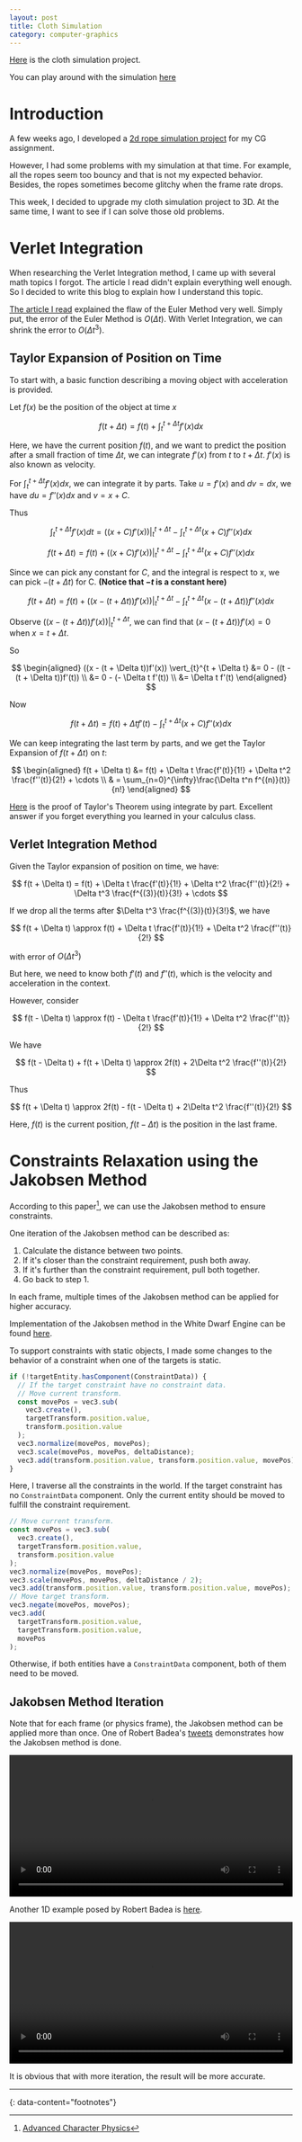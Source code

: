 ```yaml
---
layout: post
title: Cloth Simulation
category: computer-graphics
---
```


[Here](https://github.com/Fangjun-Zhou/cs559-cloth-simulation) is the cloth simulation project.

You can play around with the simulation [here](https://fangjun-zhou.github.io/cs559-cloth-simulation/dist/)

# Introduction

A few weeks ago, I developed a [2d rope simulation project](https://fangjun-zhou.github.io/Blog/scripts/cs559-assignment-2/homework2.html) for my CG assignment.

However, I had some problems with my simulation at that time. For example, all the ropes seem too bouncy and that is not my expected behavior. Besides, the ropes sometimes become glitchy when the frame rate drops.

This week, I decided to upgrade my cloth simulation project to 3D. At the same time, I want to see if I can solve those old problems.

# Verlet Integration

When researching the Verlet Integration method, I came up with several math topics I forgot. The article I read didn't explain everything well enough. So I decided to write this blog to explain how I understand this topic.

[The article I read](https://owlree.blog/posts/simulating-a-rope.html) explained the flaw of the Euler Method very well. Simply put, the error of the Euler Method is $O(\Delta t)$. With Verlet Integration, we can shrink the error to $O(\Delta t ^ 3)$.

## Taylor Expansion of Position on Time

To start with, a basic function describing a moving object with acceleration is provided.

Let $f(x)$ be the position of the object at time $x$

$$
f(t + \Delta t) = f(t) + \int_{t}^{t + \Delta t}f'(x) dx
$$

Here, we have the current position $f(t)$, and we want to predict the position after a small fraction of time $\Delta t$, we can integrate $f'(x)$ from $t$ to $t + \Delta t$. $f'(x)$ is also known as velocity.

For $\int_{t}^{t + \Delta t}f'(x) dx$, we can integrate it by parts. Take $u = f'(x)$ and $dv = dx$, we have $du = f''(x)dx$ and $v = x + C$.

Thus

$$
\int_{t}^{t + \Delta t}f'(x) dt = ((x + C)f'(x)) \vert_{t}^{t + \Delta t} - \int_{t}^{t + \Delta t} (x + C)f''(x) dx
$$

$$
f(t + \Delta t) = f(t) + ((x + C)f'(x)) \vert_{t}^{t + \Delta t} - \int_{t}^{t + \Delta t} (x + C)f''(x) dx
$$

Since we can pick any constant for $C$, and the integral is respect to x, we can pick $-(t + \Delta t)$ for C. **(Notice that $-t$ is a constant here)**

$$
f(t + \Delta t) = f(t) + ((x - (t + \Delta t))f'(x)) \vert_{t}^{t + \Delta t} - \int_{t}^{t + \Delta t} (x - (t + \Delta t))f''(x) dx
$$

Observe $((x - (t + \Delta t))f'(x)) \vert_{t}^{t + \Delta t}$, we can find that $(x - (t + \Delta t))f'(x) = 0$ when $x = t + \Delta t$.

So

$$
\begin{aligned}
    ((x - (t + \Delta t))f'(x)) \vert_{t}^{t + \Delta t} &= 0 - ((t - (t + \Delta t))f'(t)) \\
    &= 0 - (- \Delta t f'(t)) \\
    &= \Delta t f'(t)
\end{aligned}
$$

Now

$$
f(t + \Delta t) = f(t) + \Delta t f'(t) - \int_{t}^{t + \Delta t} (x + C)f''(x) dx
$$

We can keep integrating the last term by parts, and we get the Taylor Expansion of $f(t + \Delta t)$ on $t$:

$$
\begin{aligned}
    f(t + \Delta t) &= f(t) + \Delta t \frac{f'(t)}{1!} + \Delta t^2 \frac{f''(t)}{2!} + \cdots \\
    & = \sum_{n=0}^{\infty}\frac{\Delta t^n f^{(n)}(t)}{n!}
\end{aligned}
$$

[Here](https://math.stackexchange.com/questions/1750344/almost-taylors-theorem-proof-through-integration-by-parts) is the proof of Taylor's Theorem using integrate by part. Excellent answer if you forget everything you learned in your calculus class.

## Verlet Integration Method

Given the Taylor expansion of position on time, we have:

$$
f(t + \Delta t) = f(t) + \Delta t \frac{f'(t)}{1!} + \Delta t^2 \frac{f''(t)}{2!} + \Delta t^3 \frac{f^{(3)}(t)}{3!} + \cdots
$$

If we drop all the terms after $\Delta t^3 \frac{f^{(3)}(t)}{3!}$, we have

$$
f(t + \Delta t) \approx f(t) + \Delta t \frac{f'(t)}{1!} + \Delta t^2 \frac{f''(t)}{2!}
$$

with error of $O(\Delta t^3)$

But here, we need to know both $f'(t)$ and $f''(t)$, which is the velocity and acceleration in the context.

However, consider

$$
f(t - \Delta t) \approx f(t) - \Delta t \frac{f'(t)}{1!} + \Delta t^2 \frac{f''(t)}{2!}
$$

We have

$$
f(t - \Delta t) + f(t + \Delta t) \approx  2f(t) + 2\Delta t^2 \frac{f''(t)}{2!}
$$

Thus

$$
f(t + \Delta t) \approx  2f(t) - f(t - \Delta t) + 2\Delta t^2 \frac{f''(t)}{2!}
$$

Here, $f(t)$ is the current position, $f(t - \Delta t)$ is the position in the last frame.

# Constraints Relaxation using the Jakobsen Method

According to this paper[^1], we can use the Jakobsen method to ensure constraints.

One iteration of the Jakobsen method can be described as:

1. Calculate the distance between two points.
2. If it's closer than the constraint requirement, push both away.
3. If it's further than the constraint requirement, pull both together.
4. Go back to step 1.

In each frame, multiple times of the Jakobsen method can be applied for higher accuracy.

Implementation of the Jakobsen method in the White Dwarf Engine can be found [here](https://github.com/Fangjun-Zhou/White-Dwarf/blob/68e289b1716d91c70b4374db67ce778d1643fe7a/src/Core/Physics/Systems/JakobsenConstraintSystem.ts).

To support constraints with static objects, I made some changes to the behavior of a constraint when one of the targets is static.

```ts
if (!targetEntity.hasComponent(ConstraintData)) {
  // If the target constraint have no constraint data.
  // Move current transform.
  const movePos = vec3.sub(
    vec3.create(),
    targetTransform.position.value,
    transform.position.value
  );
  vec3.normalize(movePos, movePos);
  vec3.scale(movePos, movePos, deltaDistance);
  vec3.add(transform.position.value, transform.position.value, movePos);
}
```

Here, I traverse all the constraints in the world. If the target constraint has no `ConstraintData` component. Only the current entity should be moved to fulfill the constraint requirement.

```ts
// Move current transform.
const movePos = vec3.sub(
  vec3.create(),
  targetTransform.position.value,
  transform.position.value
);
vec3.normalize(movePos, movePos);
vec3.scale(movePos, movePos, deltaDistance / 2);
vec3.add(transform.position.value, transform.position.value, movePos);
// Move target transform.
vec3.negate(movePos, movePos);
vec3.add(
  targetTransform.position.value,
  targetTransform.position.value,
  movePos
);
```

Otherwise, if both entities have a `ConstraintData` component, both of them need to be moved.

## Jakobsen Method Iteration

Note that for each frame (or physics frame), the Jakobsen method can be applied more than once. One of Robert Badea's [tweets](https://twitter.com/Owlree/status/1243277777392013316) demonstrates how the Jakobsen method is done.

<video controls width="100%">
    <source src="https://video.twimg.com/tweet_video/EUEChxPWoAEunBc.mp4">
    Download the
    <a href="https://video.twimg.com/tweet_video/EUEChxPWoAEunBc.mp4">MP4</a>
    video.
</video>

Another 1D example posed by Robert Badea is [here](https://video.twimg.com/tweet_video/EUDgL_OXsAATz0Z.mp4).

<video controls width="100%">
    <source src="https://video.twimg.com/tweet_video/EUDgL_OXsAATz0Z.mp4">
    Download the
    <a href="https://video.twimg.com/tweet_video/EUDgL_OXsAATz0Z.mp4">MP4</a>
    video.
</video>

It is obvious that with more iteration, the result will be more accurate.

---

{: data-content="footnotes"}

[^1]: [Advanced Character Physics](https://www.cs.cmu.edu/afs/cs/academic/class/15462-s13/www/lec_slides/Jakobsen.pdf)
